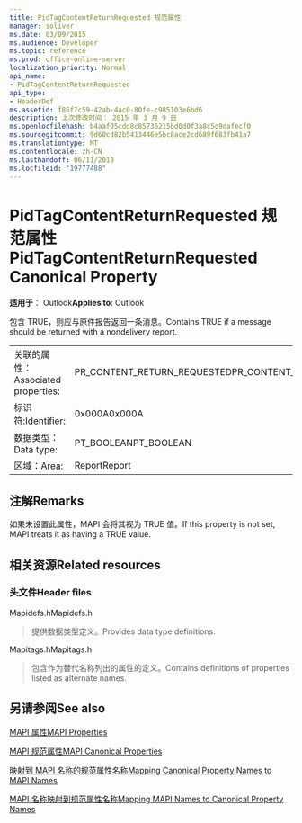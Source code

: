 ```yaml
---
title: PidTagContentReturnRequested 规范属性
manager: soliver
ms.date: 03/09/2015
ms.audience: Developer
ms.topic: reference
ms.prod: office-online-server
localization_priority: Normal
api_name:
- PidTagContentReturnRequested
api_type:
- HeaderDef
ms.assetid: f86f7c59-42ab-4ac0-80fe-c985103e6bd6
description: 上次修改时间： 2015 年 3 月 9 日
ms.openlocfilehash: b4aaf05cdd8c85736215bd0d0f3a8c5c9dafecf0
ms.sourcegitcommit: 9d60cd82b5413446e5bc8ace2cd689f683fb41a7
ms.translationtype: MT
ms.contentlocale: zh-CN
ms.lasthandoff: 06/11/2018
ms.locfileid: "19777488"
---
```

# <a name="pidtagcontentreturnrequested-canonical-property"></a><span data-ttu-id="c271e-103">PidTagContentReturnRequested 规范属性</span><span class="sxs-lookup"><span data-stu-id="c271e-103">PidTagContentReturnRequested Canonical Property</span></span>

  
  
<span data-ttu-id="c271e-104">**适用于**： Outlook</span><span class="sxs-lookup"><span data-stu-id="c271e-104">**Applies to**: Outlook</span></span> 
  
<span data-ttu-id="c271e-105">包含 TRUE，则应与原件报告返回一条消息。</span><span class="sxs-lookup"><span data-stu-id="c271e-105">Contains TRUE if a message should be returned with a nondelivery report.</span></span> 
  
|||
|:-----|:-----|
|<span data-ttu-id="c271e-106">关联的属性：</span><span class="sxs-lookup"><span data-stu-id="c271e-106">Associated properties:</span></span>  <br/> |<span data-ttu-id="c271e-107">PR_CONTENT_RETURN_REQUESTED</span><span class="sxs-lookup"><span data-stu-id="c271e-107">PR_CONTENT_RETURN_REQUESTED</span></span>  <br/> |
|<span data-ttu-id="c271e-108">标识符:</span><span class="sxs-lookup"><span data-stu-id="c271e-108">Identifier:</span></span>  <br/> |<span data-ttu-id="c271e-109">0x000A</span><span class="sxs-lookup"><span data-stu-id="c271e-109">0x000A</span></span>  <br/> |
|<span data-ttu-id="c271e-110">数据类型：</span><span class="sxs-lookup"><span data-stu-id="c271e-110">Data type:</span></span>  <br/> |<span data-ttu-id="c271e-111">PT_BOOLEAN</span><span class="sxs-lookup"><span data-stu-id="c271e-111">PT_BOOLEAN</span></span>  <br/> |
|<span data-ttu-id="c271e-112">区域：</span><span class="sxs-lookup"><span data-stu-id="c271e-112">Area:</span></span>  <br/> |<span data-ttu-id="c271e-113">Report</span><span class="sxs-lookup"><span data-stu-id="c271e-113">Report</span></span>  <br/> |
   
## <a name="remarks"></a><span data-ttu-id="c271e-114">注解</span><span class="sxs-lookup"><span data-stu-id="c271e-114">Remarks</span></span>

<span data-ttu-id="c271e-115">如果未设置此属性，MAPI 会将其视为 TRUE 值。</span><span class="sxs-lookup"><span data-stu-id="c271e-115">If this property is not set, MAPI treats it as having a TRUE value.</span></span> 
  
## <a name="related-resources"></a><span data-ttu-id="c271e-116">相关资源</span><span class="sxs-lookup"><span data-stu-id="c271e-116">Related resources</span></span>

### <a name="header-files"></a><span data-ttu-id="c271e-117">头文件</span><span class="sxs-lookup"><span data-stu-id="c271e-117">Header files</span></span>

<span data-ttu-id="c271e-118">Mapidefs.h</span><span class="sxs-lookup"><span data-stu-id="c271e-118">Mapidefs.h</span></span>
  
> <span data-ttu-id="c271e-119">提供数据类型定义。</span><span class="sxs-lookup"><span data-stu-id="c271e-119">Provides data type definitions.</span></span>
    
<span data-ttu-id="c271e-120">Mapitags.h</span><span class="sxs-lookup"><span data-stu-id="c271e-120">Mapitags.h</span></span>
  
> <span data-ttu-id="c271e-121">包含作为替代名称列出的属性的定义。</span><span class="sxs-lookup"><span data-stu-id="c271e-121">Contains definitions of properties listed as alternate names.</span></span>
    
## <a name="see-also"></a><span data-ttu-id="c271e-122">另请参阅</span><span class="sxs-lookup"><span data-stu-id="c271e-122">See also</span></span>



[<span data-ttu-id="c271e-123">MAPI 属性</span><span class="sxs-lookup"><span data-stu-id="c271e-123">MAPI Properties</span></span>](mapi-properties.md)
  
[<span data-ttu-id="c271e-124">MAPI 规范属性</span><span class="sxs-lookup"><span data-stu-id="c271e-124">MAPI Canonical Properties</span></span>](mapi-canonical-properties.md)
  
[<span data-ttu-id="c271e-125">映射到 MAPI 名称的规范属性名称</span><span class="sxs-lookup"><span data-stu-id="c271e-125">Mapping Canonical Property Names to MAPI Names</span></span>](mapping-canonical-property-names-to-mapi-names.md)
  
[<span data-ttu-id="c271e-126">MAPI 名称映射到规范属性名称</span><span class="sxs-lookup"><span data-stu-id="c271e-126">Mapping MAPI Names to Canonical Property Names</span></span>](mapping-mapi-names-to-canonical-property-names.md)

